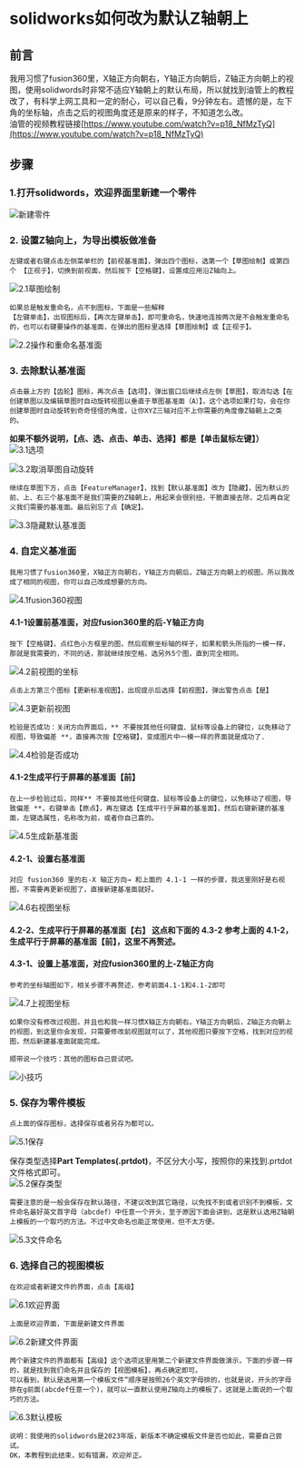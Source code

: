 # solidworks如何改为默认Z轴朝上

## 前言
 我用习惯了fusion360里，X轴正方向朝右，Y轴正方向朝后，Z轴正方向朝上的视图，使用solidwords时非常不适应Y轴朝上的默认布局，所以就找到油管上的教程改了，有科学上网工具和一定的耐心，可以自己看，9分钟左右。遗憾的是，左下角的坐标轴，点击之后的视图角度还是原来的样子，不知道怎么改。  
    油管的视频教程链接[https://www.youtube.com/watch?v=p18_NfMzTyQ](https://www.youtube.com/watch?v=p18_NfMzTyQ)


## 步骤
### 1.打开solidwords，欢迎界面里新建一个零件  
![新建零件](./images/1新建.png)  
    
### 2. 设置Z轴向上，为导出模板做准备
    左键或者右键点击左侧菜单栏的【前视基准面】，弹出四个图标，选第一个【草图绘制】或第四个 【正视于】，切换到前视面，然后按下【空格键】，设置成应用沿Z轴向上。  
![2.1草图绘制](./images/2.1设置Z轴向上.png)  

    如果总是触发重命名，点不到图标，下面是一些解释
    【左键单击】，出现图标后，【再次左键单击】，即可重命名，快速地连按两次是不会触发重命名的，也可以右键要操作的基准面，在弹出的图标里选择【草图绘制】或【正视于】。  
![2.2操作和重命名基准面](./images/2.2操作和重命名.png)

### 3. 去除默认基准面  
    点击最上方的【齿轮】图标，再次点击【选项】，弹出窗口后继续点左侧【草图】，取消勾选【在创建草图以及编辑草图时自动旋转视图以垂直于草图基准面（A）】，这个选项如果打勾，会在你创建草图时自动旋转到奇奇怪怪的角度，让你XYZ三轴对应不上你需要的角度像Z轴朝上之类的。  
**如果不额外说明，【点、选、点击、单击、选择】都是【单击鼠标左键】）**
![3.1选项](./images/3.1打开选项.png)  

![3.2取消草图自动旋转](./images/3.2取消草图自动旋转.png)  

    继续在草图下方，点击【FeatureManager】，找到【默认基准面】改为【隐藏】，因为默认的前、上、右三个基准面不是我们需要的Z轴朝上，用起来会很别扭，干脆直接去除，之后再自定义我们需要的基准面。最后别忘了点【确定】。
![3.3隐藏默认基准面](./images/3.3隐藏默认基准面.png)  


### 4. 自定义基准面  

    我用习惯了fusion360里，X轴正方向朝右，Y轴正方向朝后，Z轴正方向朝上的视图，所以我改成了相同的视图，你可以自己改成想要的方向。  

![4.1fusion360视图](./images/4.1fusion360视图.png)  


#### 4.1-1设置前基准面，对应fusion360里的后-Y轴正方向  

	按下【空格键】，点红色小方框里的图，然后观察坐标轴的样子，如果和箭头所指的一模一样，那就是我需要的，不同的话，那就继续按空格，选另外5个图，直到完全相同。  

![4.2前视图的坐标](./images/4.2前的坐标.png)  

    点击上方第三个图标【更新标准视图】，出现提示后选择【前视图】，弹出警告点击【是】  

![4.3更新前视图](./images/4.3更新前视面.png)  

    检验是否成功：关闭方向界面后，** 不要按其他任何键盘、鼠标等设备上的键位，以免移动了视图，导致偏差 **，直接再次按【空格键】，变成图片中一模一样的界面就是成功了.  

![4.4检验是否成功](./images/4.4检验前视面.png)  

#### 4.1-2生成平行于屏幕的基准面【前】  

	在上一步检验过后，同样** 不要按其他任何键盘、鼠标等设备上的键位，以免移动了视图，导致偏差 **，右键单击【原点】，再左键选【生成平行于屏幕的基准面】，然后右键新建的基准面，左键选属性，名称改为前，或者你自己喜的。  
![4.5生成新基准面](./images/4.5生成新基准面.png)  

####  4.2-1、设置右基准面
    对应 fusion360 里的右-X 轴正方向→ 和上面的 4.1-1 一样的步骤，我这里刚好是右视图，不需要再更新视图了，直接新建基准面就好。  
![4.6右视图坐标](./images/4.6右的坐标.png)  

#### 4.2-2、生成平行于屏幕的基准面【右】 这点和下面的 4.3-2 参考上面的 4.1-2，生成平行于屏幕的基准面【前】，这里不再赘述。  

#### 4.3-1、设置上基准面，对应fusion360里的上-Z轴正方向  
	参考的坐标轴图如下，相关步骤不再赘述，参考前面4.1-1和4.1-2即可  
![4.7上视图坐标](./images/4.7上的坐标.png)  

    如果你没有修改过视图，并且也和我一样习惯X轴正方向朝右，Y轴正方向朝后，Z轴正方向朝上的视图，到这里你会发现，只需要修改前视图就可以了，其他视图只要按下空格，找到对应的视图，然后新建基准面就能完成。  

    顺带说一个技巧：其他的图标自己尝试吧。  

![小技巧](./images/4.8小技巧.png)  

### 5. 保存为零件模板  
    点上面的保存图标，选择保存或者另存为都可以。  
![5.1保存](./images/5.1保存.png)  

保存类型选择**Part Templates(.prtdot)**，不区分大小写，按照你的来找到.prtdot文件格式即可。  
![5.2保存类型](./images/5.2prtdot模板文件格式.png)  

    需要注意的是一般会保存在默认路径，不建议改到其它路径，以免找不到或者识别不到模板，文件命名最好英文首字母（abcdef）中任意一个开头，至于原因下面会讲到，这是默认选用Z轴朝上模板的一个取巧的方法。不过中文命名也能正常使用，但不太方便。  
![5.3文件命名](./images/5.3文件命名.png)  

### 6. 选择自己的视图模板  
    在欢迎或者新建文件的界面，点击【高级】  
![6.1欢迎界面](./images/6.1查看模板1.png)  

    上面是欢迎界面，下面是新建文件界面  
![6.2新建文件界面](./images/6.2查看模板2.png) 

    两个新建文件的界面都有【高级】这个选项这里用第二个新建文件界面做演示，下面的步骤一样的，就是找到我们命名并且保存的【视图模板】，再点确定即可。  
	可以看到，默认是选用第一个模板文件“顺序是按照26个英文字母排的，也就是说，开头的字母排在g前面(abcdef任意一个)，就可以一直默认使用Z轴向上的模板了，这就是上面说的一个取巧的方法。  
![6.3默认模板](./images/6.3默认模板的规律.png)  

    说明：我使用的solidwords是2023年版，新版本不确定模板文件是否也如此，需要自己尝试。  
    OK，本教程到此结束，如有错漏，欢迎斧正。  




